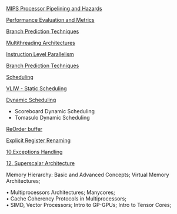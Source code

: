 
[MIPS Processor Pipelining and Hazards](src/01.MIPS%20Processor%20Pipelining%20and%20Hazards.md) 

[Performance Evaluation and Metrics](src/01.Performance%20Evaluation%20and%20Metrics.md)

[Branch Prediction Techniques](src/04.Branch%20Prediction%20Techniques.md) 

[Multithreading Architectures](src/02.Multithreading%20Architectures.md)

[Instruction Level Parallelism](src/03.Instruction%20Level%20Parallelism.md)

[Branch Prediction Techniques](src/04.Branch%20Prediction%20Techniques.md)

[Scheduling](src/05.Scheduling.md)

[VLIW - Static Scheduling](src/06.VLIW%20-%20Static%20Scheduling.md)

[Dynamic Scheduling](src/07.Dynamic%20Scheduling.md)
- Scoreboard Dynamic Scheduling  
- Tomasulo Dynamic Scheduling

[ReOrder buffer](src/08.ReOrder%20buffer.md) 

[Explicit Register Renaming](src/09.Explicit%20Register%20Renaming.md) 

[10.Exceptions Handling](src/10.Exceptions%20Handling.md)

[12. Superscalar Architecture](src/12.%20Superscalar%20Architecture.md) 


Memory Hierarchy: Basic and Advanced Concepts; Virtual Memory Architectures;  

• Multiprocessors Architectures; Manycores;  
• Cache Coherency Protocols in Multiprocessors;  
• SIMD, Vector Processors; Intro to GP-GPUs; Intro to Tensor Cores;


